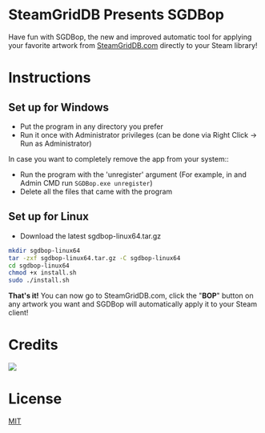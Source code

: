 # SteamGridDB Presents SGDBop
Have fun with SGDBop, the new and improved automatic tool for applying your favorite artwork from [SteamGridDB.com](https://www.steamgriddb.com/) directly to your Steam library!

# Instructions
## Set up for Windows
- Put the program in any directory you prefer
- Run it once with Administrator privileges (can be done via Right Click -> Run as Administrator)

In case you want to completely remove the app from your system::
- Run the program with the 'unregister' argument (For example, in and Admin CMD run `SGDBop.exe unregister`)
- Delete all the files that came with the program

## Set up for Linux
- Download the latest sgdbop-linux64.tar.gz
```sh
mkdir sgdbop-linux64
tar -zxf sgdbop-linux64.tar.gz -C sgdbop-linux64
cd sgdbop-linux64
chmod +x install.sh
sudo ./install.sh
```

**That's it!** You can now go to SteamGridDB.com, click the "**BOP**" button on any artwork you want and SGDBop will automatically apply it to your Steam client!

# Credits
<a href="https://github.com/SteamGridDB/SGDBop/graphs/contributors">
  <img src="https://contrib.rocks/image?repo=SteamGridDB/SGDBop" />
</a>

# License
[MIT](LICENSE)
